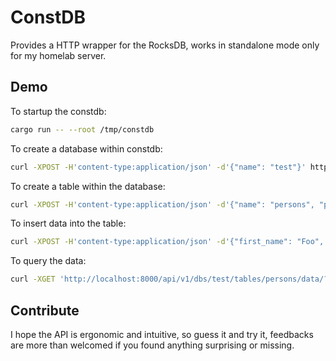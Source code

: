 # ConstDB

Provides a HTTP wrapper for the RocksDB, works in standalone mode only for my homelab server.

## Demo

To startup the constdb:
```bash
cargo run -- --root /tmp/constdb
```

To create a database within constdb:
```bash
curl -XPOST -H'content-type:application/json' -d'{"name": "test"}' http://localhost:8000/api/v1/dbs/
```

To create a table within the database:
```bash
curl -XPOST -H'content-type:application/json' -d'{"name": "persons", "primary_keys": ["last_name", "first_name"]}' http://localhost:8000/api/v1/dbs/test/tables/
```

To insert data into the table:
```bash
curl -XPOST -H'content-type:application/json' -d'{"first_name": "Foo", "last_name": "Bar", "age": 10, "gender": "male"}' http://localhost:8000/api/v1/dbs/test/tables/persons/data/
```

To query the data:
```bash
curl -XGET 'http://localhost:8000/api/v1/dbs/test/tables/persons/data/?last_name=Bar&first_name=Foo'
```

## Contribute

I hope the API is ergonomic and intuitive, so guess it and try it, feedbacks are more than welcomed if you found anything surprising or missing.
